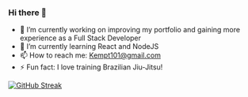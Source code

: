 ### Hi there 👋

- 🔭 I’m currently working on improving my portfolio and gaining more experience as a Full Stack Developer
- 🌱 I’m currently learning React and NodeJS
- 📫 How to reach me: Kempt101@gmail.com
- ⚡ Fun fact: I love training Brazilian Jiu-Jitsu!

[![GitHub Streak](https://github-readme-streak-stats.herokuapp.com/?user=SeanKempt)](https://git.io/streak-stats)

<!--
**SeanKempt/SeanKempt** is a ✨ _special_ ✨ repository because its `README.md` (this file) appears on your GitHub profile.

Here are some ideas to get you started:


-->
